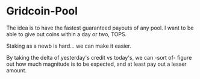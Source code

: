# Gridcoin-Pool

The idea is to have the fastest guaranteed payouts of any pool. I want to be able to give out coins within a day or two, TOPS.

Staking as a newb is hard... we can make it easier.

By taking the delta of yesterday's credit vs today's, we can -sort of- figure out how much magnitude is to be expected, and at least pay out a lesser amount.

